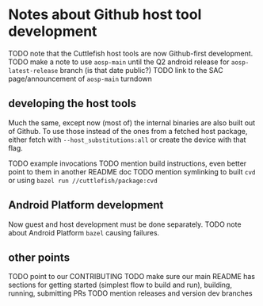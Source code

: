 # Notes about Github host tool development

TODO note that the Cuttlefish host tools are now Github-first development.
TODO make a note to use `aosp-main` until the Q2 android release for `aosp-latest-release` branch (is that date public?)
TODO link to the SAC page/announcement of `aosp-main` turndown

## developing the host tools

Much the same, except now (most of) the internal binaries are also built out of Github.  To use those instead of the ones from a fetched host package, either fetch with `--host_substitutions:all` or create the device with that flag.

TODO example invocations
TODO mention build instructions, even better point to them in another README doc
TODO mention symlinking to built `cvd` or using `bazel run //cuttlefish/package:cvd`

## Android Platform development

Now guest and host development must be done separately.
TODO note about Android Platform `bazel` causing failures.


## other points

TODO point to our CONTRIBUTING
TODO make sure our main README has sections for getting started (simplest flow to build and run), building, running, submitting PRs
TODO mention releases and version dev branches
